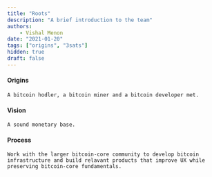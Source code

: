 ```yaml
---
title: "Roots"
description: "A brief introduction to the team"
authors: 
    - Vishal Menon
date: "2021-01-20"
tags: ["origins", "3sats"]
hidden: true
draft: false
---
```


#### Origins

```text
A bitcoin hodler, a bitcoin miner and a bitcoin developer met.
```

#### Vision

```text 
A sound monetary base.
```

#### Process

```text
Work with the larger bitcoin-core community to develop bitcoin infrastructure and build relavant products that improve UX while preserving bitcoin-core fundamentals.
```
